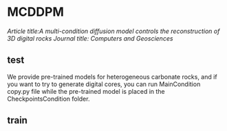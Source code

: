# MCDDPM
_Article title:A multi-condition diffusion model controls the reconstruction of 3D digital rocks_
_Journal title: Computers and Geosciences_
## test
We provide pre-trained models for heterogeneous carbonate rocks, and if you want to try to generate digital cores, you can run MainCondition copy.py file while the pre-trained model is placed in the CheckpointsCondition folder.

## train





